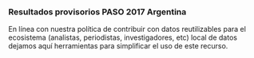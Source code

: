 ### Resultados provisorios PASO 2017 Argentina

En línea con nuestra política de contribuir con datos reutilizables para el ecosistema (analistas, periodistas, investigadores, etc) local de datos dejamos aquí herramientas para simplificar el uso de este recurso.


